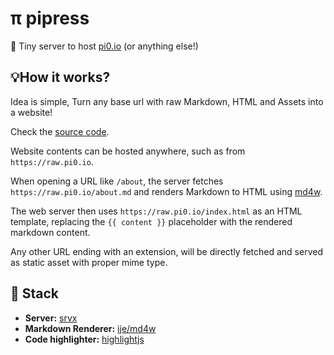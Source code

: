 # π pipress

🗿 Tiny server to host [pi0.io](https://pi0.io) (or anything else!)

## 💡How it works?

Idea is simple, Turn any base url with raw Markdown, HTML and Assets into a website!

Check the [source code](./server/index.ts).

Website contents can be hosted anywhere, such as from `https://raw.pi0.io`.

When opening a URL like `/about`, the server fetches `https://raw.pi0.io/about.md` and renders Markdown to HTML using [md4w](https://github.com/ije/md4w).

The web server then uses `https://raw.pi0.io/index.html` as an HTML template, replacing the `{{ content }}` placeholder with the rendered markdown content.

Any other URL ending with an extension, will be directly fetched and served as static asset with proper mime type.

## 🧩 Stack

- **Server:** [srvx](https://srvx.h3.dev)
- **Markdown Renderer:** [ije/md4w](https://github.com/ije/md4w)
- **Code highlighter:** [highlightjs](https://highlightjs.org/)
